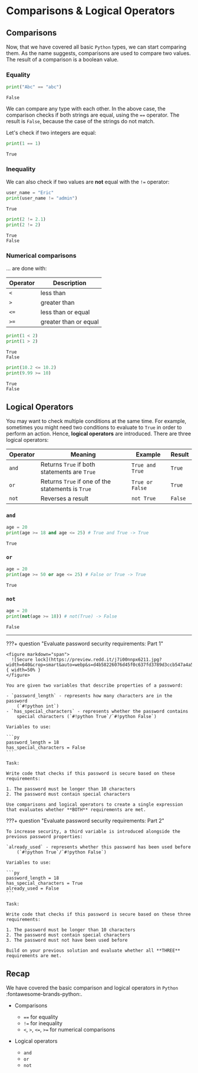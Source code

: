 # Comparisons & Logical Operators

## Comparisons

Now, that we have covered all basic `Python` types, we can start comparing them.
As the name suggests, comparisons are used to compare two values. The result 
of a comparison is a boolean value.

### Equality

```py
print("Abc" == "abc")
```

```title=">>> Output"
False
```

We can compare any type with each other. In the above case, the comparison 
checks if both strings are equal, using the `==` operator. The result is 
`False`, because the case of the strings do not match.

Let's check if two integers are equal:

```py
print(1 == 1)
```

```title=">>> Output"
True
```

### Inequality

We can also check if two values are **not** equal with the `!=` operator:

```py
user_name = "Eric"
print(user_name != "admin")
```

```title=">>> Output"
True
```

```py
print(2 != 2.1)
print(2 != 2)
```

```title=">>> Output"
True
False
```

### Numerical comparisons

... are done with:

| Operator | Description           |
|----------|-----------------------|
| `<`      | less than             |
| `>`      | greater than          |
| `<=`     | less than or equal    |
| `>=`     | greater than or equal |

```py
print(1 < 2)
print(1 > 2)
```

```title=">>> Output"
True
False
```

```py
print(10.2 <= 10.2)
print(9.99 >= 10)
```

```title=">>> Output"
True
False
```

## Logical Operators

You may want to check multiple conditions at the same time. For example,
sometimes you might need two conditions to evaluate to `True` in 
order to perform an action. Hence, **logical operators** are introduced. 
There are three logical operators:

| Operator | Meaning                                           | Example         | Result  |
|----------|---------------------------------------------------|-----------------|---------|
| `and`    | Returns `True` if both statements are `True`      | `True and True` | `True`  |
| `or`     | Returns `True` if one of the statements is `True` | `True or False` | `True`  |
| `not`    | Reverses a result                                 | `not True`      | `False` |

### `and`

```py
age = 20
print(age >= 18 and age <= 25) # True and True -> True
```

```title=">>> Output"
True
```

### `or`

```py
age = 20
print(age >= 50 or age <= 25) # False or True -> True
```

```title=">>> Output"
True
```

### `not`

```py
age = 20
print(not(age >= 18)) # not(True) -> False
```

```title=">>> Output"
False
```

---


???+ question "Evaluate password security requirements: Part 1"
    
    <figure markdown="span">
      ![Secure lock](https://preview.redd.it/j7i00nnpx6211.jpg?width=640&crop=smart&auto=webp&s=d4b58226076d45f0c637fd3789d3ccb547a4a54a){ width=50% }
    </figure>

    You are given two variables that describe properties of a password:
    
    - `password_length` - represents how many characters are in the password
        (`#!python int`)
    - `has_special_characters` - represents whether the password contains 
        special characters (`#!python True`/`#!python False`)
    
    Variables to use:

    ```py
    password_length = 18
    has_special_characters = False
    ```

    Task:

    Write code that checks if this password is secure based on these
    requirements:

    1. The password must be longer than 10 characters
    2. The password must contain special characters

    Use comparisons and logical operators to create a single expression 
    that evaluates whether **BOTH** requirements are met.

???+ question "Evaluate password security requirements: Part 2"

    To increase security, a third variable is introduced alongside the 
    previous password properties:

    `already_used` - represents whether this password has been used before
        (`#!python True`/`#!python False`)

    Variables to use:

    ```py
    password_length = 18
    has_special_characters = True
    already_used = False
    ```

    Task:

    Write code that checks if this password is secure based on these three
    requirements:

    1. The password must be longer than 10 characters
    2. The password must contain special characters
    3. The password must not have been used before

    Build on your previous solution and evaluate whether all **THREE** 
    requirements are met.

## Recap

We have covered the basic comparison and logical operators in `Python` 
:fontawesome-brands-python:.

- Comparisons
    - `==` for equality
    - `!=` for inequality
    - `<`, `>`, `<=`, `>=` for numerical comparisons
  
- Logical operators
    - `and`
    - `or`
    - `not`